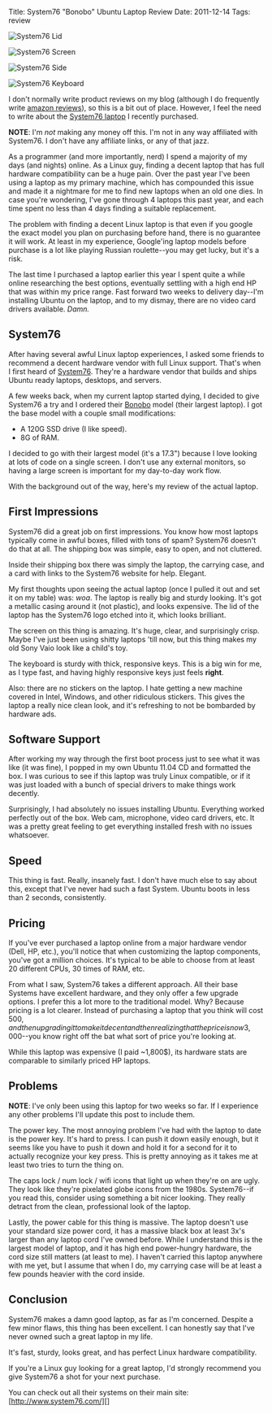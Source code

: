 Title: System76 "Bonobo" Ubuntu Laptop Review
Date: 2011-12-14
Tags: review


![System76 Lid][]

![System76 Screen][]

![System76 Side][]

![System76 Keyboard][]


I don't normally write product reviews on my blog (although I do frequently
write [amazon reviews][]), so this is a bit out of place.  However, I feel the
need to write about the [System76 laptop][] I recently purchased.

**NOTE**: I'm *not* making any money off this.  I'm not in any way affiliated
with System76.  I don't have any affiliate links, or any of that jazz.

As a programmer (and more importantly, nerd) I spend a majority of my days (and
nights) online.  As a Linux guy, finding a decent laptop that has full hardware
compatibility can be a huge pain.  Over the past year I've been using a laptop
as my primary machine, which has compounded this issue and made it a nightmare
for me to find new laptops when an old one dies.  In case you're wondering,
I've gone through 4 laptops this past year, and each time spent no less than 4
days finding a suitable replacement.

The problem with finding a decent Linux laptop is that even if you google the
exact model you plan on purchasing before hand, there is no guarantee it will
work.  At least in my experience, Google'ing laptop models before purchase is a
lot like playing Russian roulette--you may get lucky, but it's a risk.

The last time I purchased a laptop earlier this year I spent quite a while
online researching the best options, eventually settling with a high end HP
that was within my price range.  Fast forward two weeks to delivery day--I'm
installing Ubuntu on the laptop, and to my dismay, there are no video card
drivers available.  *Damn.*


## System76

After having several awful Linux laptop experiences, I asked some friends to
recommend a decent hardware vendor with full Linux support.  That's when I
first heard of [System76][].  They're a hardware vendor that builds and ships
Ubuntu ready laptops, desktops, and servers.

A few weeks back, when my current laptop started dying, I decided to give
System76 a try and I ordered their [Bonobo][] model (their largest laptop).  I
got the base model with a couple small modifications:

-   A 120G SSD drive (I like speed).
-   8G of RAM.

I decided to go with their largest model (it's a 17.3") because I love looking
at lots of code on a single screen.  I don't use any external monitors, so
having a large screen is important for my day-to-day work flow.

With the background out of the way, here's my review of the actual laptop.


## First Impressions

System76 did a great job on first impressions.  You know how most laptops
typically come in awful boxes, filled with tons of spam?  System76 doesn't do
that at all.  The shipping box was simple, easy to open, and not cluttered.

Inside their shipping box there was simply the laptop, the carrying case, and a
card with links to the System76 website for help.  Elegant.

My first thoughts upon seeing the actual laptop (once I pulled it out and set
it on my table) was: *woa*.  The laptop is really big and sturdy looking.  It's
got a metallic casing around it (not plastic), and looks expensive.  The lid of
the laptop has the System76 logo etched into it, which looks brilliant.

The screen on this thing is amazing.  It's huge, clear, and surprisingly crisp.
Maybe I've just been using shitty laptops 'till now, but this thing makes my
old Sony Vaio look like a child's toy.

The keyboard is sturdy with thick, responsive keys.  This is a big win for me,
as I type fast, and having highly responsive keys just feels **right**.

Also: there are no stickers on the laptop.  I hate getting a new machine
covered in Intel, Windows, and other ridiculous stickers.  This gives the
laptop a really nice clean look, and it's refreshing to not be bombarded by
hardware ads.


## Software Support

After working my way through the first boot process just to see what it was
like (it was fine), I popped in my own Ubuntu 11.04 CD and formatted the box.
I was curious to see if this laptop was truly Linux compatible, or if it was
just loaded with a bunch of special drivers to make things work decently.

Surprisingly, I had absolutely no issues installing Ubuntu.  Everything worked
perfectly out of the box.  Web cam, microphone, video card drivers, etc.  It
was a pretty great feeling to get everything installed fresh with no issues
whatsoever.


## Speed

This thing is fast.  Really, insanely fast.  I don't have much else to say
about this, except that I've never had such a fast System.  Ubuntu boots in
less than 2 seconds, consistently.


## Pricing

If you've ever purchased a laptop online from a major hardware vendor (Dell,
HP, etc.), you'll notice that when customizing the laptop components, you've
got a million choices.  It's typical to be able to choose from at least 20
different CPUs, 30 times of RAM, etc.

From what I saw, System76 takes a different approach.  All their base Systems
have excellent hardware, and they only offer a few upgrade options.  I prefer
this a lot more to the traditional model.  Why?  Because pricing is a lot
clearer.  Instead of purchasing a laptop that you think will cost 500$, and
then upgrading it to make it decent and then realizing that the price is now
3,000$--you know right off the bat what sort of price you're looking at.

While this laptop was expensive (I paid ~1,800$), its hardware stats are
comparable to similarly priced HP laptops.


## Problems

**NOTE**: I've only been using this laptop for two weeks so far.  If I
experience any other problems I'll update this post to include them.

The power key.  The most annoying problem I've had with the laptop to date is
the power key.  It's hard to press.  I can push it down easily enough, but it
seems like you have to push it down and hold it for a second for it to actually
recognize your key press.  This is pretty annoying as it takes me at least two
tries to turn the thing on.

The caps lock / num lock / wifi icons that light up when they're on are ugly.
They look like they're pixelated globe icons from the 1980s.  System76--if you
read this, consider using something a bit nicer looking.  They really detract
from the clean, professional look of the laptop.

Lastly, the power cable for this thing is massive.  The laptop doesn't use your
standard size power cord, it has a massive black box at least 3x's larger than
any laptop cord I've owned before.  While I understand this is the largest
model of laptop, and it has high end power-hungry hardware, the cord size still
matters (at least to me).  I haven't carried this laptop anywhere with me yet,
but I assume that when I do, my carrying case will be at least a few pounds
heavier with the cord inside.


## Conclusion

System76 makes a damn good laptop, as far as I'm concerned.  Despite a few
minor flaws, this thing has been excellent.  I can honestly say that I've never
owned such a great laptop in my life.

It's fast, sturdy, looks great, and has perfect Linux hardware compatibility.

If you're a Linux guy looking for a great laptop, I'd strongly recommend you
give System76 a shot for your next purchase.

You can check out all their systems on their main site:
[http://www.system76.com/][]


  [System76 Lid]: |filename|/images/2011/system76-lid.png "System76 Lid"
  [System76 Screen]: |filename|/images/2011/system76-screen.png "System76 Screen"
  [System76 Side]: |filename|/images/2011/system76-side.png "System76 Side"
  [System76 Keyboard]: |filename|/images/2011/system76-keyboard.png "System76 Keyboard"
  [amazon reviews]: http://www.amazon.com/gp/pdp/profile/A3E3Y9R7W5NAI8 "My Amazon Reviewer Profile"
  [System76 laptop]: https://www.system76.com/laptops/model/bonx6 "System76 Bonobo Laptop"
  [System76]: http://www.system76.com/home/ "System76 Ubuntu Systems"
  [Bonobo]: https://www.system76.com/laptops/model/bonx6 "System76 Bonobo"
  [http://www.system76.com/]: https://www.system76.com/home/ "System76"
